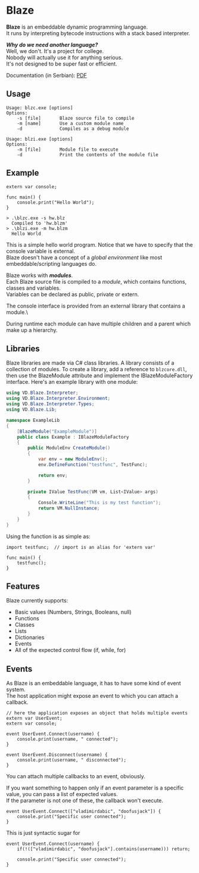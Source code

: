 # Blaze
**Blaze** is an embeddable dynamic programming language.\
It runs by interpreting bytecode instructions with a stack based interpreter.

_**Why do we need another language?**_\
Well, we don't. It's a project for college.\
Nobody will actually use it for anything serious.\
It's not designed to be super fast or efficient.

Documentation (in Serbian): [PDF](https://drive.google.com/file/d/1I4bpM7I9xLVZhMllnoYMQ4An64-sZTPR/view?usp=sharing)

## Usage
```
Usage: blzc.exe [options]
Options:
    -s [file]       Blaze source file to compile
    -m [name]       Use a custom module name
    -d              Compiles as a debug module

Usage: blzi.exe [options]
Options:
    -m [file]       Module file to execute
    -d              Print the contents of the module file
```

## Example
```
extern var console;

func main() {
    console.print("Hello World");
}
```
```
> .\blzc.exe -s hw.blz
  Compiled to 'hw.blzm'
> .\blzi.exe -m hw.blzm
  Hello World
```
This is a simple hello world program. Notice that we have to specify that the console variable is external.\
Blaze doesn't have a concept of a *global environment* like most embeddable/scripting languages do.

Blaze works with **_modules_**.\
Each Blaze source file is compiled to a *module*, which contains functions, classes and variables.\
Variables can be declared as public, private or extern.

The console interface is provided from an external library that contains a module.\

During runtime each module can have multiple children and a parent which make up a hierarchy.

## Libraries
Blaze libraries are made via C# class libraries. A library consists of a collection of modules. To create a library, add a reference to `blzcore.dll`, then use the BlazeModule attribute and implement the IBlazeModuleFactory interface. Here's an example library with one module:
```cs
using VD.Blaze.Interpreter;
using VD.Blaze.Interpreter.Environment;
using VD.Blaze.Interpreter.Types;
using VD.Blaze.Lib;

namespace ExampleLib
{
    [BlazeModule("ExampleModule")]
    public class Example : IBlazeModuleFactory
    {
        public ModuleEnv CreateModule()
        {
            var env = new ModuleEnv();
            env.DefineFunction("testfunc", TestFunc);

            return env;
        }

        private IValue TestFunc(VM vm, List<IValue> args)
        {
            Console.WriteLine("This is my test function");
            return VM.NullInstance;
        }
    }
}
```
Using the function is as simple as:
```
import testfunc;  // import is an alias for 'extern var'

func main() {
    testfunc();
}
```


## Features
Blaze currently supports:
- Basic values (Numbers, Strings, Booleans, null)
- Functions
- Classes
- Lists
- Dictionaries
- Events
- All of the expected control flow (if, while, for)

## Events
As Blaze is an embeddable language, it has to have some kind of event system.\
The host application might expose an event to which you can attach a callback.
```
// here the application exposes an object that holds multiple events
extern var UserEvent;
extern var console;

event UserEvent.Connect(username) {
    console.print(username, " connected");
}

event UserEvent.Disconnect(username) {
    console.print(username, " disconnected");
}
```
You can attach multiple callbacks to an event, obviously.

If you want something to happen only if an event parameter is a specific value, you can pass a list of expected values.\
If the parameter is not one of these, the callback won't execute.

```
event UserEvent.Connect(["vladimirdabic", "doofusjack"]) {
    console.print("Specific user connected");
}
```

This is just syntactic sugar for
```
event UserEvent.Connect(username) {
    if(!(["vladimirdabic", "doofusjack"].contains(username))) return;

    console.print("Specific user connected");
}
```
